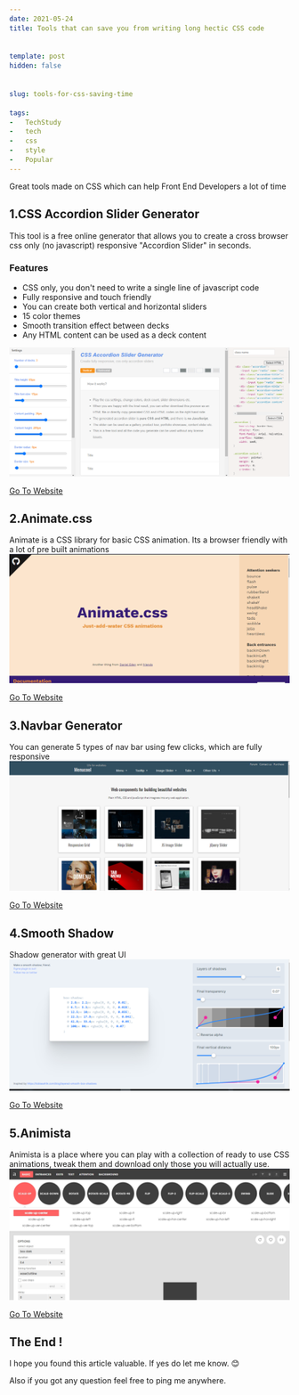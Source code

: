 ```yaml
---
date: 2021-05-24
title: Tools that can save you from writing long hectic CSS code


template: post
hidden: false


slug: tools-for-css-saving-time
  
tags:
-   TechStudy
-   tech
-   css
-   style
-   Popular
---
```

<!-- more -->

Great tools made on CSS which can help Front End Developers a lot of time
<!-- more -->

## 1.CSS Accordion Slider Generator

This tool is a free online generator that allows you to create a cross browser css only (no javascript) responsive "Accordion Slider" in seconds.

### Features
*   CSS only, you don't need to write a single line of javascript code
*   Fully responsive and touch friendly
*   You can create both vertical and horizontal sliders
*   15 color themes
*   Smooth transition effect between decks
*   Any HTML content can be used as a deck content

![](../images/post-images/css-tools/accordingslider.png)

[Go To Website](https://accordionslider.com/)

## 2.Animate.css

Animate is a CSS library for basic CSS animation. Its a browser friendly with a lot of pre built animations
![](../images/post-images/css-tools/animate.png)

[Go To Website](https://animate.style/)

## 3.Navbar Generator 

 You can generate 5 types of nav bar using few clicks, which are fully responsive 
 ![](../images/post-images/css-tools/menucool.png)

[Go To Website](http://www.menucool.com/)

## 4.Smooth Shadow

Shadow generator with great UI
![](../images/post-images/css-tools/shadow_burrman.png)

[Go To Website](https://shadows.brumm.af/)

## 5.Animista

Animista is a place where you can play with a collection of ready to use CSS animations, tweak them and download only those you will actually use.
![](../images/post-images/css-tools/animista.png)

[Go To Website](https://animista.net/)

## The End !

I hope you found this article valuable. If yes do let me know. 😊

Also if you got any question feel free to ping me anywhere.